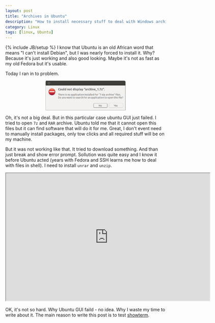 ```yaml
---
layout: post
title: "Archives in Ubuntu"
description: "How to install necessary stuff to deal with Windows archive in Ubuntu"
category: Linux
tags: [linux, Ubuntu]
---
```

{% include JB/setup %}
I know that Ubuntu is an old African word that means "I can't install Debian", but I was nearly forced to install it. Why? Because it's just working and also good looking. Maybe it's not as fast as my old Fedora but it's usable.

Today I ran in to problem. 

<img style="display: block; margin-left: auto; margin-right: auto; width: 50%; height: auto;" src="/assets/images/could_not_display_archive.png" alt="could not display archive">

Oh, it's not a big deal. But in this particular case ubuntu GUI just failed. I tried to open `7z` and `RAR` archive. Ubuntu told me that it cannot open this files but it can find software that will do it for me. Great, I don't event need to manually install packages, only tow clicks and all required stuff will be on my machine.

But it was not working like that. It tried to download something. And than just break and show error prompt. Sollution was quite easy and I know it before Ubuntu acted (years with Fedora and SSH learns me how to deal with files in shell). I need to install `unrar` and `unzip`.

<iframe src="http://showterm.io/ce6668c7246966d5ba030" width="640" height="400"> </iframe> 



OK, it's not so hard. Why Ubuntu GUI faild - no idea. Why I waste my time to write about it. The main reason to write this post is to test [showterm](https://showterm.herokuapp.com/).
